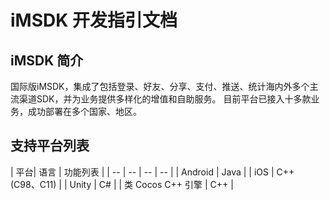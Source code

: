 # iMSDK 开发指引文档

## iMSDK 简介
国际版iMSDK，集成了包括登录、好友、分享、支付、推送、统计海内外多个主流渠道SDK，并为业务提供多样化的增值和自助服务。 目前平台已接入十多款业务，成功部署在多个国家、地区。

## 支持平台列表

| 平台| 语言 | 功能列表 |
| -- | -- | -- | -- |
| Android | Java | 
| iOS | C++ (C98、C11) |
| Unity | C# |
| 类 Cocos C++ 引擎 | C++ |





